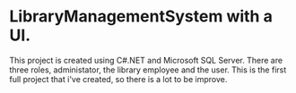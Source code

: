 # LibraryManagementSystem with a UI.
This project is created using C#.NET and Microsoft SQL Server. 
There are three roles, administator, the library employee and the user.
This is the first full project that i've created, so there is a lot to be improve.
